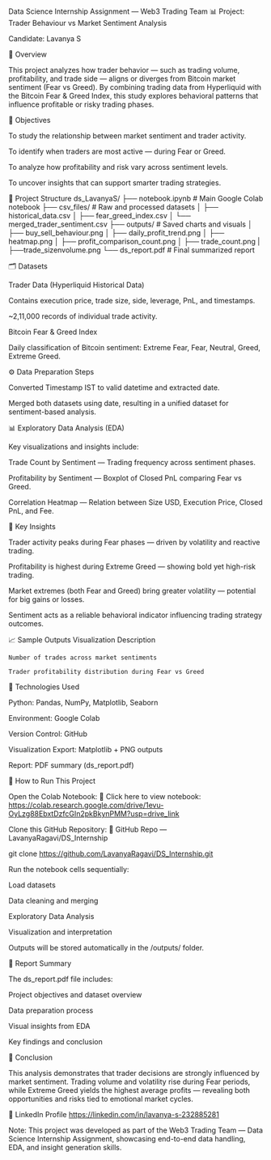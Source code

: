 Data Science Internship Assignment — Web3 Trading Team
📊 Project: Trader Behaviour vs Market Sentiment Analysis

Candidate: Lavanya S

📍 Overview

This project analyzes how trader behavior — such as trading volume, profitability, and trade side — aligns or diverges from Bitcoin market sentiment (Fear vs Greed).
By combining trading data from Hyperliquid with the Bitcoin Fear & Greed Index, this study explores behavioral patterns that influence profitable or risky trading phases.

🧩 Objectives

To study the relationship between market sentiment and trader activity.

To identify when traders are most active — during Fear or Greed.

To analyze how profitability and risk vary across sentiment levels.

To uncover insights that can support smarter trading strategies.

📂 Project Structure
ds_LavanyaS/
├── notebook.ipynb            # Main Google Colab notebook
├── csv_files/                  # Raw and processed datasets
│   ├── historical_data.csv
│   ├── fear_greed_index.csv
│   └── merged_trader_sentiment.csv
├── outputs/                    # Saved charts and visuals
│   ├── buy_sell_behaviour.png
│   ├── daily_profit_trend.png
│   ├── heatmap.png
│   ├── profit_comparison_count.png
│   ├── trade_count.png
|   ├──trade_sizenvolume.png
└── ds_report.pdf               # Final summarized report

🗂️ Datasets

Trader Data (Hyperliquid Historical Data)

Contains execution price, trade size, side, leverage, PnL, and timestamps.

~2,11,000 records of individual trade activity.

Bitcoin Fear & Greed Index

Daily classification of Bitcoin sentiment: Extreme Fear, Fear, Neutral, Greed, Extreme Greed.

⚙️ Data Preparation Steps

Converted Timestamp IST to valid datetime and extracted date.

Merged both datasets using date, resulting in a unified dataset for sentiment-based analysis.

📊 Exploratory Data Analysis (EDA)

Key visualizations and insights include:

Trade Count by Sentiment — Trading frequency across sentiment phases.

Profitability by Sentiment — Boxplot of Closed PnL comparing Fear vs Greed.

Correlation Heatmap — Relation between Size USD, Execution Price, Closed PnL, and Fee.

🧠 Key Insights

Trader activity peaks during Fear phases — driven by volatility and reactive trading.

Profitability is highest during Extreme Greed — showing bold yet high-risk trading.

Market extremes (both Fear and Greed) bring greater volatility — potential for big gains or losses.

Sentiment acts as a reliable behavioral indicator influencing trading strategy outcomes.

📈 Sample Outputs
Visualization	Description

	Number of trades across market sentiments

	Trader profitability distribution during Fear vs Greed
🧮 Technologies Used

Python: Pandas, NumPy, Matplotlib, Seaborn

Environment: Google Colab

Version Control: GitHub

Visualization Export: Matplotlib + PNG outputs

Report: PDF summary (ds_report.pdf)

🚀 How to Run This Project

Open the Colab Notebook:
🔗 Click here to view notebook:
https://colab.research.google.com/drive/1evu-OyLzg88EbxtDzfcGIn2pkBkynPMM?usp=drive_link

Clone this GitHub Repository:
🔗 GitHub Repo — LavanyaRagavi/DS_Internship

git clone https://github.com/LavanyaRagavi/DS_Internship.git


Run the notebook cells sequentially:

Load datasets

Data cleaning and merging

Exploratory Data Analysis

Visualization and interpretation

Outputs will be stored automatically in the /outputs/ folder.

📘 Report Summary

The ds_report.pdf file includes:

Project objectives and dataset overview

Data preparation process

Visual insights from EDA

Key findings and conclusion

🧾 Conclusion

This analysis demonstrates that trader decisions are strongly influenced by market sentiment.
Trading volume and volatility rise during Fear periods, while Extreme Greed yields the highest average profits — revealing both opportunities and risks tied to emotional market cycles.


💼 LinkedIn Profile
 https://linkedin.com/in/lavanya-s-232885281

Note:
This project was developed as part of the Web3 Trading Team — Data Science Internship Assignment, showcasing end-to-end data handling, EDA, and insight generation skills.
